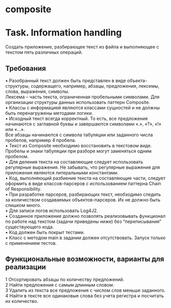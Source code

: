 # composite
# Task. Information handling
Cоздать приложение, разбирающее текст из файла и выполняющее с текстом пять различных операций.  
## Требования  
• Разобранный текст должен быть представлен в виде объекта-структуры, содержащего, например, абзацы, предложения, лексемы, слова, выражения, символы.  
Лексема – часть текста, ограниченная пробельными символами. Для организации структуры данных использовать паттерн Composite.  
• Классы с информацией являются классами сущностей и не должны быть перенагружены методами логики.  
• Исходный текст всегда корректный. То есть, все предложения начинаются с заглавной буквы и завершаются символами «.», «?», «!» или «...».  
Все абзацы начинаются с символа табуляции или заданного числа пробелов, например 4 пробела.  
• Текст из Composite необходимо восстановить в текстовом виде. Пробелы и знаки табуляции при разборе могут заменяться одним пробелом.  
• Для деления текста на составляющие следует использовать регулярные выражения. Не забывать, что регулярные выражения для приложения являются литеральными константами.  
• Код, выполняющий разбиение текста на составляющие части, следует оформить в виде классов-парсеров с использованием паттерна Chain of Responsibility.  
• При разработке парсеров, разбирающих текст, необходимо следить за количеством создаваемых объектов-парсеров. Их не должно быть слишком много.   
• Для записи логов использовать Log4J2.  
• Созданное приложение должно позволять реализовывать функционал по работе над текстом (задачи приведены ниже) без “переписывания” существующего кода.  
• Код должен быть покрыт тестами.  
• Класс с методом main в задании должен отсутствовать. Запуск только с применением тестов.  

## Функциональные возможности, варианты для реализации  
1 Отсортировать абзацы по количеству предложений.  
2 Найти предложения с самым длинным словом.  
3 Удалить из текста все предложения с числом слов меньше заданного.  
4 Найти в тексте все одинаковые слова без учета регистра и посчитать их количество.  

